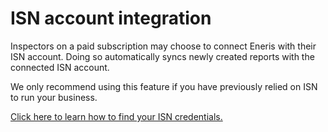 # ISN account integration

Inspectors on a paid subscription may choose to connect Eneris with their ISN account. Doing so automatically syncs newly created reports with the connected ISN account.

We only recommend using this feature if you have previously relied on ISN to run your business.

[Click here to learn how to find your ISN credentials.](http://help.inspectionsupport.net/articles/2191507-finding-access-keys-in-isn)
